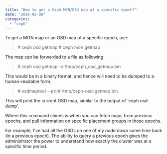 ```yaml
---
title: "How to get a Ceph MON/OSD map at a specific epoch?"
date: "2016-05-08"
categories: 
  - "ceph"
---
```


To get a MON map or an OSD map of a specific epoch, use:

> \# ceph osd getmap <epoch-value> # ceph mon getmap <epoch-value>

The map can be forwarded to a file as following:

> \# ceph osd getmap <epoch-value> -o /tmp/ceph\_osd\_getmap.bin

This would be in a binary format, and hence will need to be dumped to a human-readable form.

> \# osdmaptool --print /tmp/ceph-osd-getmap.bin

This will print the current OSD map, similar to the output of 'ceph osd dump'.

Where this command shines is when you can fetch maps from previous epochs, and pull information on specific placement groups in those epochs.

For example, I've had all the OSDs on one of my node down some time back (in a previous epoch). The ability to query a previous epoch gives the administrator the power to understand how exactly the cluster was at a specific time period.
